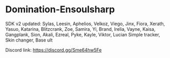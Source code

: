 # Domination-Ensoulsharp
SDK v2 updated:
Sylas, Leesin, Aphelios, Velkoz, Viego, Jinx, Fiora, 
Xerath, Yasuo, Katarina, Blitzcrank, Zoe, Samira, Yi, 
Brand, Irelia, Vayne, Kaisa, Gangplank, Sion, Akali, 
Ezreal, Pyke, Kayle, Viktor, Lucian
Simple tracker, Skin changer, Base ult

Discord link: https://discord.gg/Sme64hw5Fe
